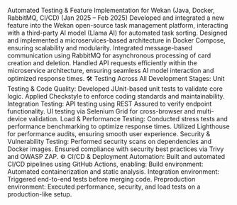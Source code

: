 Automated Testing & Feature Implementation for Wekan (Java, Docker, RabbitMQ, CI/CD) (Jan 2025 – Feb 2025)
Developed and integrated a new feature into the Wekan open-source task management platform, interacting with a third-party AI model (Llama AI) for automated task sorting.
Designed and implemented a microservices-based architecture in Docker Compose, ensuring scalability and modularity.
Integrated message-based communication using RabbitMQ for asynchronous processing of card creation and deletion.
Handled API requests efficiently within the microservice architecture, ensuring seamless AI model interaction and optimized response times.
🛠️ Testing Across All Development Stages:
Unit Testing & Code Quality:
Developed JUnit-based unit tests to validate core logic.
Applied Checkstyle to enforce coding standards and maintainability.
Integration Testing:
API testing using REST Assured to verify endpoint functionality.
UI testing via Selenium Grid for cross-browser and multi-device validation.
Load & Performance Testing:
Conducted stress tests and performance benchmarking to optimize response times.
Utilized Lighthouse for performance audits, ensuring smooth user experience.
Security & Vulnerability Testing:
Performed security scans on dependencies and Docker images.
Ensured compliance with security best practices via Trivy and OWASP ZAP.
⚙️ CI/CD & Deployment Automation:
Built and automated CI/CD pipelines using GitHub Actions, enabling:
Build environment: Automated containerization and static analysis.
Integration environment: Triggered end-to-end tests before merging code.
Preproduction environment: Executed performance, security, and load tests on a production-like setup.
